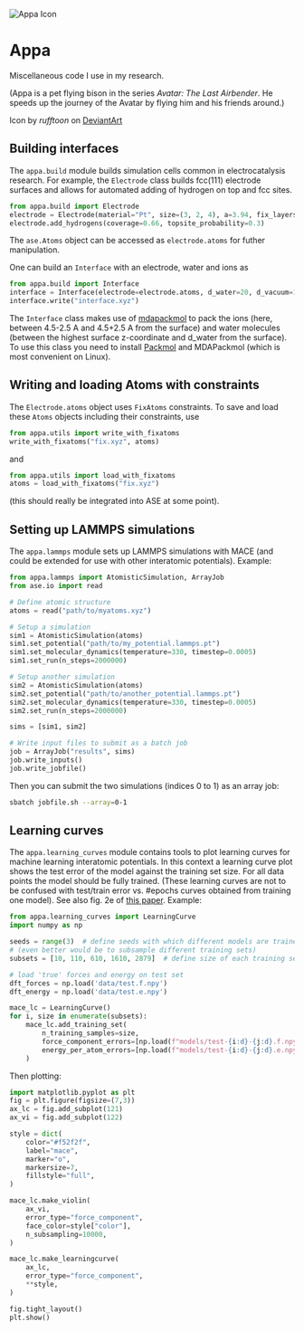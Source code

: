 ![Appa Icon](https://images-wixmp-ed30a86b8c4ca887773594c2.wixmp.com/f/0a1d2e33-9dcf-47be-8ecd-c0af5458c545/drieup-065047ff-715e-467b-a309-31ff11b7a61a.jpg/v1/fill/w_150,h_150,q_75,strp/appa_icon_by_rufftoon_drieup-fullview.jpg?token=eyJ0eXAiOiJKV1QiLCJhbGciOiJIUzI1NiJ9.eyJzdWIiOiJ1cm46YXBwOjdlMGQxODg5ODIyNjQzNzNhNWYwZDQxNWVhMGQyNmUwIiwiaXNzIjoidXJuOmFwcDo3ZTBkMTg4OTgyMjY0MzczYTVmMGQ0MTVlYTBkMjZlMCIsIm9iaiI6W1t7ImhlaWdodCI6Ijw9MjAwIiwicGF0aCI6IlwvZlwvMGExZDJlMzMtOWRjZi00N2JlLThlY2QtYzBhZjU0NThjNTQ1XC9kcmlldXAtMDY1MDQ3ZmYtNzE1ZS00NjdiLWEzMDktMzFmZjExYjdhNjFhLmpwZyIsIndpZHRoIjoiPD0yMDAifV1dLCJhdWQiOlsidXJuOnNlcnZpY2U6aW1hZ2Uub3BlcmF0aW9ucyJdfQ.nmOkivf8pvdmI2b2LL6Qa_qBiid5-RG7JfypiQdTHZ8)

# Appa

Miscellaneous code I use in my research. 

(Appa is a pet flying bison in the series *Avatar: The Last Airbender*. He speeds up the journey of the Avatar by flying him and his friends around.)

Icon by *rufftoon* on [DeviantArt](https://www.deviantart.com/rufftoon/art/Appa-Icon-46208689)

## Building interfaces 
The `appa.build` module builds simulation cells common in electrocatalysis research. For example, the `Electrode` class builds  fcc(111) electrode surfaces and allows for automated adding of hydrogen on top and fcc sites. 

```python
from appa.build import Electrode 
electrode = Electrode(material="Pt", size=(3, 2, 4), a=3.94, fix_layers=2)
electrode.add_hydrogens(coverage=0.66, topsite_probability=0.3)
```

The `ase.Atoms` object can be accessed as `electrode.atoms` for futher manipulation. 

One can build an `Interface` with an electrode, water and ions as

```python
from appa.build import Interface
interface = Interface(electrode=electrode.atoms, d_water=20, d_vacuum=15, ions={"Na": 4.5}, ion_delta_z=2.5)
interface.write("interface.xyz")
```

The `Interface` class makes use of [mdapackmol](https://github.com/MDAnalysis/MDAPackmol) to pack the ions (here, between 4.5-2.5 A and 4.5+2.5 A from the surface) and water molecules (between the highest surface z-coordinate and d_water from the surface). To use this class you need to install [Packmol](https://m3g.github.io/packmol/) and MDAPackmol (which is most convenient on Linux).

## Writing and loading Atoms with constraints

The `Electrode.atoms` object uses `FixAtoms` constraints. To save and load these `Atoms` objects including their constraints, use

```python 
from appa.utils import write_with_fixatoms
write_with_fixatoms("fix.xyz", atoms)
```

and 

```python
from appa.utils import load_with_fixatoms
atoms = load_with_fixatoms("fix.xyz")
```

(this should really be integrated into ASE at some point).

## Setting up LAMMPS simulations
The `appa.lammps` module sets up LAMMPS simulations with MACE (and could be extended for use with other interatomic potentials). Example:

```python
from appa.lammps import AtomisticSimulation, ArrayJob
from ase.io import read

# Define atomic structure
atoms = read("path/to/myatoms.xyz")

# Setup a simulation
sim1 = AtomisticSimulation(atoms)
sim1.set_potential("path/to/my_potential.lammps.pt")
sim1.set_molecular_dynamics(temperature=330, timestep=0.0005)
sim1.set_run(n_steps=2000000)

# Setup another simulation
sim2 = AtomisticSimulation(atoms)
sim2.set_potential("path/to/another_potential.lammps.pt")
sim2.set_molecular_dynamics(temperature=330, timestep=0.0005)
sim2.set_run(n_steps=2000000)

sims = [sim1, sim2]

# Write input files to submit as a batch job
job = ArrayJob("results", sims)
job.write_inputs()
job.write_jobfile()
```

Then you can submit the two simulations (indices 0 to 1) as an array job:

```bash
sbatch jobfile.sh --array=0-1
```


## Learning curves
The `appa.learning_curves` module contains tools to plot learning curves for machine learning interatomic potentials. In this context a learning curve plot shows the test error of the model against the training set size. For all data points the model should be fully trained. (These learning curves are not to be confused with test/train error vs. #epochs curves obtained from training one model). See also fig. 2e of [this paper](https://arxiv.org/pdf/2404.12367). Example:

```python
from appa.learning_curves import LearningCurve 
import numpy as np

seeds = range(3)  # define seeds with which different models are trained
# (even better would be to subsample different training sets)
subsets = [10, 110, 610, 1610, 2879]  # define size of each training set

# load 'true' forces and energy on test set
dft_forces = np.load('data/test.f.npy')
dft_energy = np.load('data/test.e.npy')

mace_lc = LearningCurve()
for i, size in enumerate(subsets):
    mace_lc.add_training_set(
        n_training_samples=size,
        force_component_errors=[np.load(f"models/test-{i:d}-{j:d}.f.npy") - dft_forces for j in seeds],
        energy_per_atom_errors=[np.load(f"models/test-{i:d}-{j:d}.e.npy") - dft_energy for j in seeds],
    )
```

Then plotting:

```python
import matplotlib.pyplot as plt
fig = plt.figure(figsize=(7,3))
ax_lc = fig.add_subplot(121)
ax_vi = fig.add_subplot(122)

style = dict(
    color="#f52f2f",
    label="mace",
    marker="o",
    markersize=7,
    fillstyle="full",
)

mace_lc.make_violin(
    ax_vi, 
    error_type="force_component",
    face_color=style["color"],
    n_subsampling=10000,
)

mace_lc.make_learningcurve(
    ax_lc,
    error_type="force_component",
    **style,
)

fig.tight_layout()
plt.show()
```



